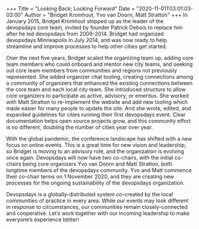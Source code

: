 +++
Title = "Looking Back; Looking Forward"
Date = "2020-11-01T03:01:03-03:00"
Author = "Bridget Kromhout, Yvo van Doorn, Matt Stratton"
+++
In January 2015, Bridget Kromhout stepped up as the leader of the devopsdays core team, invited by founder Patrick Debois to replace him after he led devopsdays from 2009-2014. Bridget had organized devopsdays Minneapolis in July 2014, and was now ready to help streamline and improve processes to help other cities get started.

Over the next five years, Bridget scaled the organizing team up, adding core team members who could onboard and mentor new city teams, and seeking out core team members from communities and regions not previously represented. She added organizer chat tooling, creating connections among a community of organizers that enhanced the existing connections between the core team and each local city team. She introduced structure to allow core organizers to participate as active, advisory, or emeritus. She worked with Matt Stratton to re-implement the website and add new tooling which made easier for many people to update the site. And she wrote, edited, and expanded guidelines for cities running their first devopsdays event. Clear documentation helps open source projects grow, and this community effort is no different, doubling the number of cities year over year. 

With the global pandemic, the conference landscape has shifted with a new focus on online events. This is a great time for new vision and leadership, so Bridget is moving to an advisory role, and the organization is evolving once again. Devopsdays will now have two co-chairs, with the initial co-chairs being core organizers Yvo van Doorn and Matt Stratton, both longtime members of the devopsdays community. Yvo and Matt commence their co-chair terms on 1 November 2020, and they are creating new processes for the ongoing sustainability of the devopsdays organization.

Devopsdays is a globally-distributed system co-created by the local communities of practice in every area. While our events may look different in response to circumstances, our communities remain closely-connected and cooperative. Let’s work together with our incoming leadership to make everyone’s experience better!
